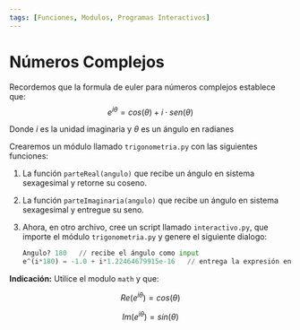 ```yaml
---
tags: [Funciones, Modulos, Programas Interactivos]
---
```


# Números Complejos

Recordemos que la formula de euler para números complejos establece que:
$$ e^{i\theta} = cos(\theta) + i \cdot sen(\theta) $$

Donde $i$ es la unidad imaginaria y $\theta$ es un ángulo en radianes

Crearemos un módulo llamado `trigonometria.py` con las siguientes funciones:

1. La función `parteReal(angulo)` que recibe un ángulo en sistema sexagesimal
y retorne su coseno.

2. La función `parteImaginaria(angulo)` que recibe un ángulo en sistema sexagesimal y entregue su seno.

3. Ahora, en otro archivo, cree un script llamado `interactivo.py`, que importe el módulo `trigonometria.py` y genere el siguiente dialogo:

    ```python
    Angulo? 180   // recibe el ángulo como input
    e^(i*180) = -1.0 + i*1.22464679915e-16   // entrega la expresión en forma compleja
    ```

**Indicación:** 
Utilice el modulo `math` y que:

$$ Re(e^{i\theta}) = cos(\theta) $$

$$ Im(e^{i\theta}) = sin(\theta) $$







